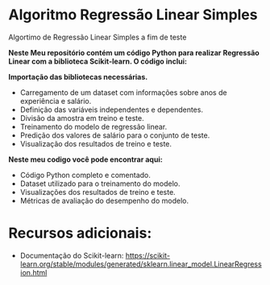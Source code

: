 # Algoritmo Regressão Linear Simples 
Algortimo de Regressão Linear Simples a fim de teste

**Neste Meu repositório contém um código Python para realizar Regressão Linear com a biblioteca Scikit-learn. O código inclui:**

**Importação das bibliotecas necessárias.**
- Carregamento de um dataset com informações sobre anos de experiência e salário.
- Definição das variáveis independentes e dependentes.
- Divisão da amostra em treino e teste.
- Treinamento do modelo de regressão linear.
- Predição dos valores de salário para o conjunto de teste.
- Visualização dos resultados de treino e teste.

**Neste meu codigo você pode encontrar aqui:**

- Código Python completo e comentado.
- Dataset utilizado para o treinamento do modelo.
- Visualizações dos resultados de treino e teste.
- Métricas de avaliação do desempenho do modelo.

# Recursos adicionais:

- Documentação do Scikit-learn: https://scikit-learn.org/stable/modules/generated/sklearn.linear_model.LinearRegression.html
